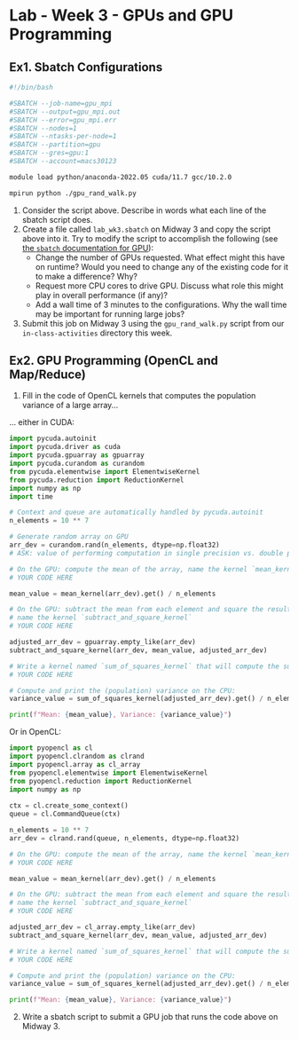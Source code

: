 # Lab - Week 3 - GPUs and GPU Programming

## Ex1. Sbatch Configurations

```bash
#!/bin/bash

#SBATCH --job-name=gpu_mpi
#SBATCH --output=gpu_mpi.out
#SBATCH --error=gpu_mpi.err
#SBATCH --nodes=1
#SBATCH --ntasks-per-node=1
#SBATCH --partition=gpu
#SBATCH --gres=gpu:1
#SBATCH --account=macs30123

module load python/anaconda-2022.05 cuda/11.7 gcc/10.2.0

mpirun python ./gpu_rand_walk.py
```

1. Consider the script above. Describe in words what each line of the sbatch script does.
2. Create a file called `lab_wk3.sbatch` on Midway 3 and copy the script above into it. Try to modify the script to accomplish the following (see [the `sbatch` documentation for GPU](https://rcc-uchicago.github.io/user-guide/slurm/sbatch/#gpu-jobs)):
    * Change the number of GPUs requested. What effect might this have on runtime? Would you need to change any of the existing code for it to make a difference? Why?
    * Request more CPU cores to drive GPU. Discuss what role this might play in overall performance (if any)?
    * Add a wall time of 3 minutes to the configurations. Why the wall time may be important for running large jobs?
3. Submit this job on Midway 3 using the `gpu_rand_walk.py` script from our `in-class-activities` directory this week.

## Ex2. GPU Programming (OpenCL and Map/Reduce)

1. Fill in the code of OpenCL kernels that computes the population variance of a large array...

... either in CUDA:
```python
import pycuda.autoinit
import pycuda.driver as cuda
import pycuda.gpuarray as gpuarray
import pycuda.curandom as curandom
from pycuda.elementwise import ElementwiseKernel
from pycuda.reduction import ReductionKernel
import numpy as np
import time

# Context and queue are automatically handled by pycuda.autoinit
n_elements = 10 ** 7

# Generate random array on GPU
arr_dev = curandom.rand(n_elements, dtype=np.float32)
# ASK: value of performing computation in single precision vs. double precision?

# On the GPU: compute the mean of the array, name the kernel `mean_kernel`
# YOUR CODE HERE

mean_value = mean_kernel(arr_dev).get() / n_elements

# On the GPU: subtract the mean from each element and square the result,
# name the kernel `subtract_and_square_kernel`
# YOUR CODE HERE

adjusted_arr_dev = gpuarray.empty_like(arr_dev)
subtract_and_square_kernel(arr_dev, mean_value, adjusted_arr_dev)

# Write a kernel named `sum_of_squares_kernel` that will compute the sum of `adjusted_arr_dev` on the GPU
# YOUR CODE HERE

# Compute and print the (population) variance on the CPU:
variance_value = sum_of_squares_kernel(adjusted_arr_dev).get() / n_elements

print(f"Mean: {mean_value}, Variance: {variance_value}")
```

Or in OpenCL:
```python
import pyopencl as cl
import pyopencl.clrandom as clrand
import pyopencl.array as cl_array
from pyopencl.elementwise import ElementwiseKernel
from pyopencl.reduction import ReductionKernel
import numpy as np
 
ctx = cl.create_some_context()
queue = cl.CommandQueue(ctx)

n_elements = 10 ** 7
arr_dev = clrand.rand(queue, n_elements, dtype=np.float32)

# On the GPU: compute the mean of the array, name the kernel `mean_kernel`
# YOUR CODE HERE

mean_value = mean_kernel(arr_dev).get() / n_elements

# On the GPU: subtract the mean from each element and square the result,
# name the kernel `subtract_and_square_kernel`
# YOUR CODE HERE

adjusted_arr_dev = cl_array.empty_like(arr_dev)
subtract_and_square_kernel(arr_dev, mean_value, adjusted_arr_dev)

# Write a kernel named `sum_of_squares_kernel` that will compute the sum of `adjusted_arr_dev` on the GPU
# YOUR CODE HERE

# Compute and print the (population) variance on the CPU:
variance_value = sum_of_squares_kernel(adjusted_arr_dev).get() / n_elements

print(f"Mean: {mean_value}, Variance: {variance_value}")
```


2. Write a sbatch script to submit a GPU job that runs the code above on Midway 3.
